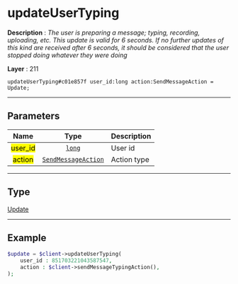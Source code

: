 # updateUserTyping

**Description** : *The user is preparing a message; typing, recording, uploading, etc\. This update is valid for 6 seconds\. If no further updates of this kind are received after 6 seconds, it should be considered that the user stopped doing whatever they were doing*

**Layer** : 211

```tl
updateUserTyping#c01e857f user_id:long action:SendMessageAction = Update;
```

---

## Parameters

| Name | Type | Description |
| :---: | :---: | :--- |
| <mark>user_id</mark> | [`long`](type/long) | User id |
| <mark>action</mark> | [`SendMessageAction`](type/SendMessageAction) | Action type |

---

## Type

[Update](type/Update)

---

## Example

```php
$update = $client->updateUserTyping(
	user_id : 851703221043587547,
	action : $client->sendMessageTypingAction(),
);
```